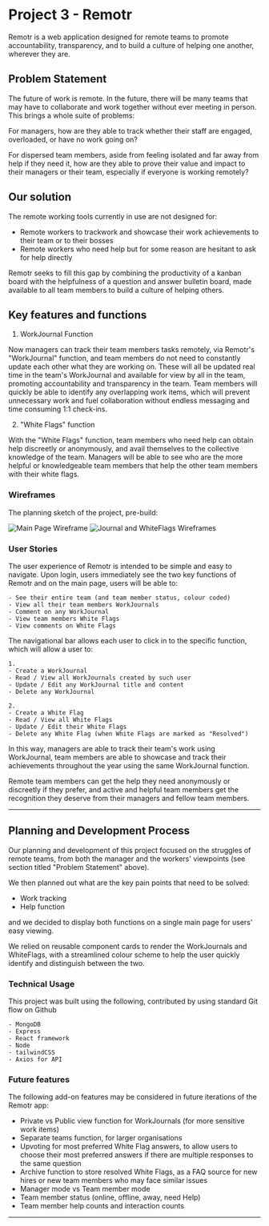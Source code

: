 # Project 3 - Remotr

Remotr is a web application designed for remote teams to promote accountability, transparency, and to build a culture of helping one another, wherever they are.

## Problem Statement

The future of work is remote. In the future, there will be many teams that may have to collaborate and work together without ever meeting in person. This brings a whole suite of problems:

For managers, how are they able to track whether their staff are engaged, overloaded, or have no work going on?

For dispersed team members, aside from feeling isolated and far away from help if they need it, how are they able to prove their value and impact to their managers or their team, especially if everyone is working remotely?

## Our solution

The remote working tools currently in use are not designed for:

- Remote workers to trackwork and showcase their work achievements to their team or to their bosses
- Remote workers who need help but for some reason are hesitant to ask for help directly

Remotr seeks to fill this gap by combining the productivity of a kanban board with the helpfulness of a question and answer bulletin board, made available to all team members to build a culture of helping others.

## Key features and functions

1. WorkJournal Function

Now managers can track their team members tasks remotely, via Remotr's "WorkJournal" function, and team members do not need to constantly update each other what they are working on. These will all be updated real time in the team's WorkJournal and available for view by all in the team, promoting accountability and transparency in the team. Team members will quickly be able to identify any overlapping work items, which will prevent unnecessary work and fuel collaboration without endless messaging and time consuming 1:1 check-ins.

2. "White Flags" function

With the "White Flags" function, team members who need help can obtain help discreetly or anonymously, and avail themselves to the collective knowledge of the team. Managers will be able to see who are the more helpful or knowledgeable team members that help the other team members with their white flags.

### Wireframes

The planning sketch of the project, pre-build:

![Main Page Wireframe](https://i.imgur.com/lGrPpZM.png)
![Journal and WhiteFlags Wireframes](https://i.imgur.com/oQ2uBes.png)

### User Stories


The user experience of Remotr is intended to be simple and easy to navigate. Upon login, users immediately see the two key functions of Remotr and on the main page, users will be able to:

```
- See their entire team (and team member status, colour coded)
- View all their team members WorkJournals
- Comment on any WorkJournal
- View team members White Flags
- View comments on White Flags
```

The navigational bar allows each user to click in to the specific function, which will allow a user to:

```
1.
- Create a WorkJournal
- Read / View all WorkJournals created by such user
- Update / Edit any WorkJournal title and content
- Delete any WorkJournal

2.
- Create a White Flag
- Read / View all White Flags
- Update / Edit their White Flags
- Delete any White Flag (when White Flags are marked as "Resolved")

```

In this way, managers are able to track their team's work using WorkJournal, team members are able to showcase and track their achievements throughout the year using the same WorkJournal function.

Remote team members can get the help they need anonymously or discreetly if they prefer, and active and helpful team members get the recognition they deserve from their managers and fellow team members.

---

## Planning and Development Process

Our planning and development of this project focused on the struggles of remote teams, from both the manager and the workers' viewpoints (see section titled "Problem Statement" above).

We then planned out what are the key pain points that need to be solved:

- Work tracking
- Help function

and we decided to display both functions on a single main page for users' easy viewing.

We relied on reusable component cards to render the WorkJournals and WhiteFlags, with a streamlined colour scheme to help the user quickly identify and distinguish between the two.

### Technical Usage

This project was built using the following, contributed by using standard Git flow on Github

```
- MongoDB
- Express
- React framework
- Node
- tailwindCSS
- Axios for API

```

### Future features

The following add-on features may be considered in future iterations of the Remotr app:

- Private vs Public view function for WorkJournals (for more sensitive work items)
- Separate teams function, for larger organisations
- Upvoting for most preferred White Flag answers, to allow users to choose their most preferred answers if there are multiple responses to the same question
- Archive function to store resolved White Flags, as a FAQ source for new hires or new team members who may face similar issues
- Manager mode vs Team member mode
- Team member status (online, offline, away, need Help)
- Team member help counts and interaction counts

---
